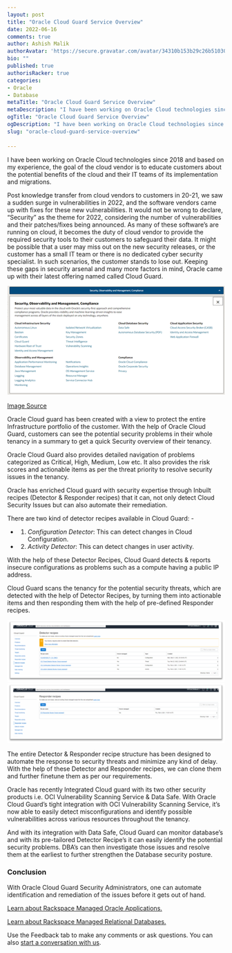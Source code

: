 ```yaml
---
layout: post
title: "Oracle Cloud Guard Service Overview"
date: 2022-06-16
comments: true
author: Ashish Malik
authorAvatar: 'https://secure.gravatar.com/avatar/34310b153b29c26b510303ac8a4f6cec'
bio: ""
published: true
authorisRacker: true
categories: 
- Oracle
- Database
metaTitle: "Oracle Cloud Guard Service Overview"
metaDescription: "I have been working on Oracle Cloud technologies since 2018 and based on my experience, the goal of the cloud vendor is to educate customers about the potential benefits of the cloud and their IT teams of its implementation and migrations."
ogTitle: "Oracle Cloud Guard Service Overview"
ogDescription: "I have been working on Oracle Cloud technologies since 2018 and based on my experience, the goal of the cloud vendor is to educate customers about the potential benefits of the cloud and their IT teams of its implementation and migrations."
slug: "oracle-cloud-guard-service-overview"

---
```


I have been working on Oracle Cloud technologies since 2018 and based on my experience, the goal of the cloud vendor is to educate customers about the potential benefits of the cloud and their IT teams of its implementation and migrations. 

<!--more-->

Post knowledge transfer from cloud vendors to customers in 20-21, we saw a sudden surge in vulnerabilities in 2022, and the software vendors came up with fixes for these new vulnerabilities. It would not be wrong to declare, “Security” as the theme for 2022, considering the number of vulnerabilities and their patches/fixes being announced.
As many of these software’s are running on cloud, it becomes the duty of cloud vendor to provide the required security tools to their customers to safeguard their data. 
It might be possible that a user may miss out on the new security releases, or the customer has a small IT team or there is no dedicated cyber security specialist. In such scenarios, the customer stands to lose out.
Keeping these gaps in security arsenal and many more factors in mind, Oracle came up with their latest offering named called Cloud Guard.


<img src=Picture1.png title="" alt="">

[Image Source](https://www.oracle.com/in/cloud/?source=:ad:pas:go:dg:a_apac:71700000084253396-58700007130462866-p64167916173:RC_WWMK160606P00040C0007:&gclid=EAIaIQobChMIjd_R3I2h9wIVDLrICh3vuQBoEAAYASAAEgJhVPD_BwE&gclsrc=aw.ds)

Oracle Cloud guard has been created with a view to protect the entire Infrastructure portfolio of the customer. With the help of Oracle Cloud Guard, customers can see the potential security problems in their whole tenancy in a summary to get a quick Security overview of their tenancy.

Oracle Cloud Guard also provides detailed navigation of problems categorized as Critical, High, Medium, Low etc. It also provides the risk scores and actionable items as per the threat priority to resolve security issues in the tenancy.

Oracle has enriched Cloud guard with security expertise through Inbuilt recipes (Detector & Responder recipes) that it can, not only detect Cloud Security Issues but can also automate their remediation.

There are two kind of detector recipes available in Cloud Guard: -
- 1. 	*Configuration Detector*: This can detect changes in Cloud Configuration.
- 2.	*Activity Detector*: This can detect changes in user activity.


With the help of these Detector Recipes, Cloud Guard detects & reports insecure configurations as problems such as a compute having a public IP address.

Cloud Guard scans the tenancy for the potential security threats, which are detected with the help of Detector Recipes, by turning them into actionable items and then responding them with the help of pre-defined Responder recipes. 

<img src=Picture2.png title="" alt="">
<img src=Picture3.png title="" alt="">

The entire Detector & Responder recipe structure has been designed to automate the response to security threats and minimize any kind of delay. With the help of these Detector and Responder recipes, we can clone them and further finetune them as per our requirements.

Oracle has recently Integrated Cloud guard with its two other security products i.e. OCI Vulnerability Scanning Service & Data Safe. With Oracle Cloud Guard’s tight integration with OCI Vulnerability Scanning Service, it’s now able to easily detect misconfigurations and identify possible vulnerabilities across various resources throughout the tenancy.

And with its integration with Data Safe, Cloud Guard can monitor database’s and with its pre-tailored Detector Recipe’s it can easily identify the potential security problems. DBA’s can then investigate those issues and resolve them at the earliest to further strengthen the Database security posture.

### Conclusion

With Oracle Cloud Guard Security Administrators, one can automate identification and remediation of the issues before it gets out of hand.


<a class="cta purple" id="cta" href="https://www.rackspace.com/applications/oracle">Learn about Rackspace Managed Oracle Applications.</a>

<a class="cta purple" id="cta" href="https://www.rackspace.com/data/managed-sql"> Learn about Rackspace Managed Relational Databases.</a>


Use the Feedback tab to make any comments or ask questions. You can also
[start a conversation with us](https://www.rackspace.com/contact).